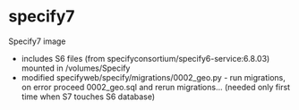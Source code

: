 # specify7
Specify7 image

* includes S6 files (from specifyconsortium/specify6-service:6.8.03) mounted in /volumes/Specify
* modified specifyweb/specify/migrations/0002_geo.py - run migrations, on error proceed 0002_geo.sql and rerun migrations... (needed only first time when S7 touches S6 database)  

